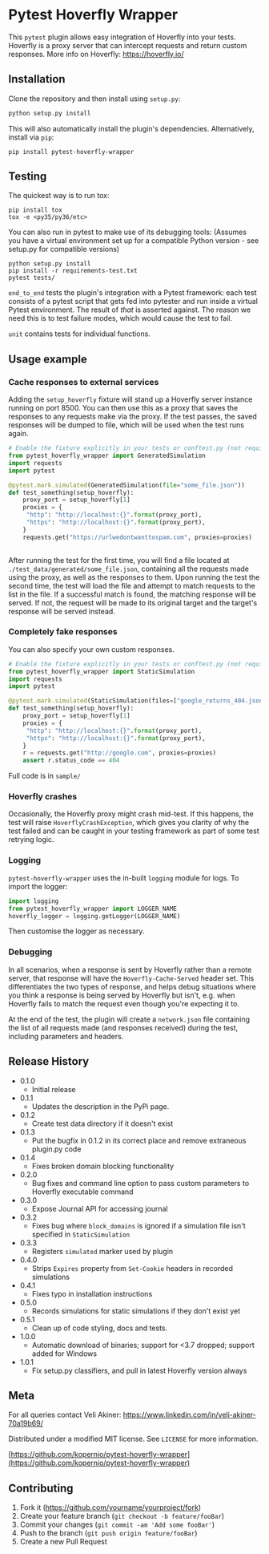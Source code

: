# Pytest Hoverfly Wrapper

This `pytest` plugin allows easy integration of Hoverfly into your tests. Hoverfly is a proxy server that can intercept requests and return custom responses. More info on Hoverfly: https://hoverfly.io/

## Installation

Clone the repository and then install using `setup.py`:

```sh
python setup.py install
```
This will also automatically install the plugin's dependencies. Alternatively, install via `pip`:


    pip install pytest-hoverfly-wrapper


## Testing
The quickest way is to run tox:
```
pip install tox
tox -e <py35/py36/etc>
```
You can also run in pytest to make use of its debugging tools:
(Assumes you have a virtual environment set up for a compatible Python version - see setup.py for compatible versions)
```
python setup.py install
pip install -r requirements-test.txt
pytest tests/
```

`end_to_end` tests the plugin's integration with a Pytest framework: each test consists of a pytest script that gets 
fed into pytester and run inside a virtual Pytest environment. The result of *that* is asserted against. The reason we 
need this is to test failure modes, which would cause the test to fail.

`unit` contains tests for individual functions.

## Usage example

### Cache responses to external services

Adding the `setup_hoverfly` fixture will stand up a Hoverfly server instance running on port 8500. You can then use this 
as a proxy that saves the responses to any requests make via the proxy. If the test passes, the saved responses will be dumped 
to file, which will be used when the test runs again.

```python
# Enable the fixture explicitly in your tests or conftest.py (not required when using setuptools entry points)
from pytest_hoverfly_wrapper import GeneratedSimulation
import requests
import pytest

@pytest.mark.simulated(GeneratedSimulation(file="some_file.json"))
def test_something(setup_hoverfly):
    proxy_port = setup_hoverfly[1]
    proxies = {
     "http": "http://localhost:{}".format(proxy_port),
     "https": "http://localhost:{}".format(proxy_port),
    }
    requests.get("https://urlwedontwanttospam.com", proxies=proxies)
    
```
After running the test for the first time, you will find a file located at `./test_data/generated/some_file.json`, 
containing all the requests made using the proxy, as well as the responses to them. Upon running the test the second time, 
the test will load the file and attempt to match requests to the list in the file. If a successful match is found, the matching 
response will be served. If not, the request will be made to its original target and the target's response will be served instead.

### Completely fake responses

You can also specify your own custom responses.

```python
# Enable the fixture explicitly in your tests or conftest.py (not required when using setuptools entry points)
from pytest_hoverfly_wrapper import StaticSimulation
import requests
import pytest

@pytest.mark.simulated(StaticSimulation(files=["google_returns_404.json"]))
def test_something(setup_hoverfly):
    proxy_port = setup_hoverfly[1]
    proxies = {
     "http": "http://localhost:{}".format(proxy_port),
     "https": "http://localhost:{}".format(proxy_port),
    }
    r = requests.get("http://google.com", proxies=proxies)
    assert r.status_code == 404
```
Full code is in `sample/`

### Hoverfly crashes
Occasionally, the Hoverfly proxy might crash mid-test. If this happens, the test will raise `HoverflyCrashException`, 
which gives you clarity of why the test failed and can be caught in your testing framework as part of some test retrying 
logic.

### Logging
`pytest-hoverfly-wrapper` uses the in-built `logging` module for logs. To import the logger:
```python
import logging
from pytest_hoverfly_wrapper import LOGGER_NAME
hoverfly_logger = logging.getLogger(LOGGER_NAME)
```
Then customise the logger as necessary.


### Debugging
In all scenarios, when a response is sent by Hoverfly rather than a remote server, that response will have the `Hoverfly-Cache-Served` 
header set. This differentiates the two types of response, and helps debug situations where you think a response is being served by Hoverfly 
but isn't, e.g. when Hoverfly fails to match the request even though you're expecting it to.

At the end of the test, the plugin will create a `network.json` file containing the list of all requests made (and responses received) 
during the test, including parameters and headers.

## Release History

* 0.1.0
    * Initial release
* 0.1.1
    * Updates the description in the PyPi page.
* 0.1.2
    * Create test data directory if it doesn't exist
* 0.1.3
    * Put the bugfix in 0.1.2 in its correct place and remove extraneous plugin.py code
* 0.1.4
    * Fixes broken domain blocking functionality
* 0.2.0
    * Bug fixes and command line option to pass custom parameters to Hoverfly executable command
* 0.3.0
    * Expose Journal API for accessing journal
* 0.3.2
    * Fixes bug where `block_domains` is ignored if a simulation file isn't specified in `StaticSimulation`
* 0.3.3
    * Registers `simulated` marker used by plugin
* 0.4.0
    * Strips `Expires` property from `Set-Cookie` headers in recorded simulations
* 0.4.1
    * Fixes typo in installation instructions
* 0.5.0
    * Records simulations for static simulations if they don't exist yet
* 0.5.1
    * Clean up of code styling, docs and tests.
* 1.0.0
    * Automatic download of binaries; support for <3.7 dropped; support added for Windows
* 1.0.1
    * Fix setup.py classifiers, and pull in latest Hoverfly version always
## Meta

For all queries contact Veli Akiner: https://www.linkedin.com/in/veli-akiner-70a19b69/

Distributed under a modified MIT license. See ``LICENSE`` for more information.

[https://github.com/kopernio/pytest-hoverfly-wrapper](https://github.com/kopernio/pytest-hoverfly-wrapper)

## Contributing

1. Fork it (<https://github.com/yourname/yourproject/fork>)
2. Create your feature branch (`git checkout -b feature/fooBar`)
3. Commit your changes (`git commit -am 'Add some fooBar'`)
4. Push to the branch (`git push origin feature/fooBar`)
5. Create a new Pull Request

